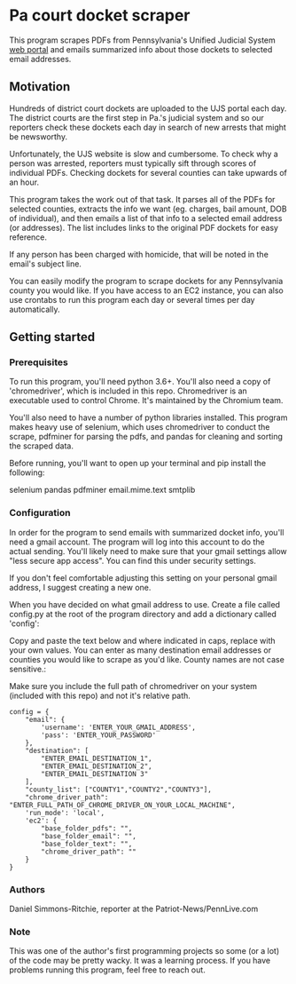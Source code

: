 # Pa court docket scraper

This program scrapes PDFs from Pennsylvania's Unified Judicial System [web portal](https://ujsportal.pacourts.us/DocketSheets/MDJ.aspx) and emails summarized info about those dockets to selected email addresses.

## Motivation

Hundreds of district court dockets are uploaded to the UJS portal each day. The district courts are the first step in Pa.'s judicial system and so our reporters check these dockets each day in search of new arrests that might be newsworthy.

Unfortunately, the UJS website is slow and cumbersome. To check why a person was arrested, reporters must typically sift through scores of individual PDFs. Checking dockets for several counties can take upwards of an hour.

This program takes the work out of that task. It parses all of the PDFs for selected counties, extracts the info we want (eg. charges, bail amount, DOB of individual), and then emails a list of that info to a selected email address (or addresses). The list includes links to the original PDF dockets for easy reference.

If any person has been charged with homicide, that will be noted in the email's subject line.

You can easily modify the program to scrape dockets for any Pennsylvania county you would like. If you have access to an EC2 instance, you can also use crontabs to run this program each day or several times per day automatically.

## Getting started

### Prerequisites

To run this program, you'll need python 3.6+. You'll also need a copy of 'chromedriver', which is included in this repo. Chromedriver is an executable used to control Chrome. It's maintained by the Chromium team.

You'll also need to have a number of python libraries installed. This program makes heavy use of selenium, which uses chromedriver to conduct the scrape, pdfminer for parsing the pdfs, and pandas for cleaning and sorting the scraped data.

Before running, you'll want to open up your terminal and pip install the following:

selenium
pandas
pdfminer
email.mime.text
smtplib

### Configuration

In order for the program to send emails with summarized docket info, you'll need a gmail account. The program will log into this account to do the actual sending. You'll likely need to make sure that your gmail settings allow "less secure app access". You can find this under security settings.

If you don't feel comfortable adjusting this setting on your personal gmail address, I suggest creating a new one. 

When you have decided on what gmail address to use. Create a file called config.py at the root of the program directory and add a dictionary called 'config':

Copy and paste the text below and where indicated in caps, replace with your own values. You can enter as many destination email addresses or counties you would like to scrape as you'd like. County names are not case sensitive.:

Make sure you include the full path of chromedriver on your system (included with this repo) and not it's relative path.

    config = {
        "email": {
            'username': 'ENTER_YOUR_GMAIL_ADDRESS',
            'pass': 'ENTER_YOUR_PASSWORD'
        },
        "destination": [
            "ENTER_EMAIL_DESTINATION_1",
            "ENTER_EMAIL_DESTINATION_2",
            "ENTER_EMAIL_DESTINATION 3"
        ],
        "county_list": ["COUNTY1","COUNTY2","COUNTY3"],
        "chrome_driver_path": "ENTER_FULL_PATH_OF_CHROME_DRIVER_ON_YOUR_LOCAL_MACHINE",
        'run_mode': 'local',
        'ec2': {
            "base_folder_pdfs": "",
            "base_folder_email": "",
            "base_folder_text": "",
            "chrome_driver_path": ""
        }
    }

### Authors

Daniel Simmons-Ritchie, reporter at the Patriot-News/PennLive.com

### Note

This was one of the author's first programming projects so some (or a lot) of the code may be pretty wacky. It was a learning process. If you have problems running this program, feel free to reach out.
